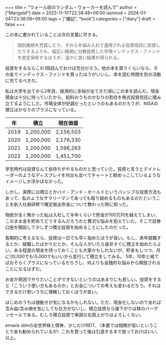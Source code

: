 +++
title = "ウォール街のランダム・ウォーカーを読んで"
author = ["Marigold"]
date = 2023-11-10T22:38:48+09:00
lastmod = 2024-01-04T23:38:09+09:00
tags = ["雑記", "book"]
categories = ["diary"]
draft = false
+++

この本に書かれていることは次の言葉に尽きる。

> 個別銘柄を売買したり、それらを組み入れて運用される投資信託に投資したりするよりも、幅広い銘柄に分散投資した市場インデックス・ファンドを安定保有するほうが、遥かに良い結果が得られる。

投資をするならこれ1冊読んでおけば充分だろう。他の本を買うくらいなら、その金でインデックス・ファンドを買ったほうがいいし、本を読む時間を別の活動に充てるべきだ。

私は大学を出てから2年目、経済的に余裕が出てきた頃にこの本を読んだ。現金預金は十分に持っていたから、給料のうちのかなりの割合を株式投資信託に積み立てるようにした。市場全体が好調だったというのもあるのだろうが、NISAの積立はかなりのプラスになっている。

| 年   | 積立      | 現在価値  |
|-----|---------|-------|
| 2019 | 1,200,000 | 2,156,503 |
| 2020 | 1,200,000 | 2,176,330 |
| 2021 | 1,200,000 | 1,596,263 |
| 2022 | 1,200,000 | 1,451,700 |

学生時代は投資なんて金持ちがやるものだと思っていた。投資と言うとデイトレーダーのようなディスプレイを何台も並べてチャートと睨めっこしているようなイメージしか浮かばなかった。

しかし、実際には積立とかバイ・アンド・ホールドというパッシブな投資方法もあって、私のようなサラリーマンであっても取り組めるものもあるのだということを新入社員研修で確定拠出年金について教わった時に知った。

物欲が全く無かった私は入社して半年くらいで貯金が100万円を越えてしまい、このまま金を貯めてどうするんだろうかと贅沢な悩みを抱えていた。そこで証券口座を開設して少しずつ積立投資を始めることにしたのだった。

長期的に考えるなら、投資は一日でも早く始めたほうが良い。もし、来年就職するとか、就職したばかりだとか、そんな人がいたら是非すぐに積立を始めたらよい。ある程度の現金を持っておくことも大事かもしれないが、貯金もしつつ、月に\\10,000でも\\5,000でもいいから並行して積立をしてみる。
5年、10年と経てばおそらくプラスになっているだろうし、何よりも金銭的な悩みから開放されることになるはずだ。

お金が原因でやりたいことができないというのはあまりにも悲しい。投資をすると「こういう使い方もあるのか」とお金についての考えも変わるだろう。それはできるだけ若いうちに理解しておくほうが良い。

はじめのうちは値動きが気になるかもしれない。ただ、現金化しないのであれば含み益/含み損を気にしても仕方がないし、積立投資なら値下がりは株のバーゲンセールである。むしろ積立投資で単調な右肩上がりはよろしくない。

emaxis slimの全世界株と債券、少しだけREIT、（本書では相関が低いということで金も勧められているが）これを買って後は引退するまで放っておけばいい、以上。
